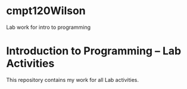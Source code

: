 # cmpt120Wilson
Lab work for intro to programming

Introduction to Programming – Lab Activities 
============================================
This repository contains my work for all Lab activities.